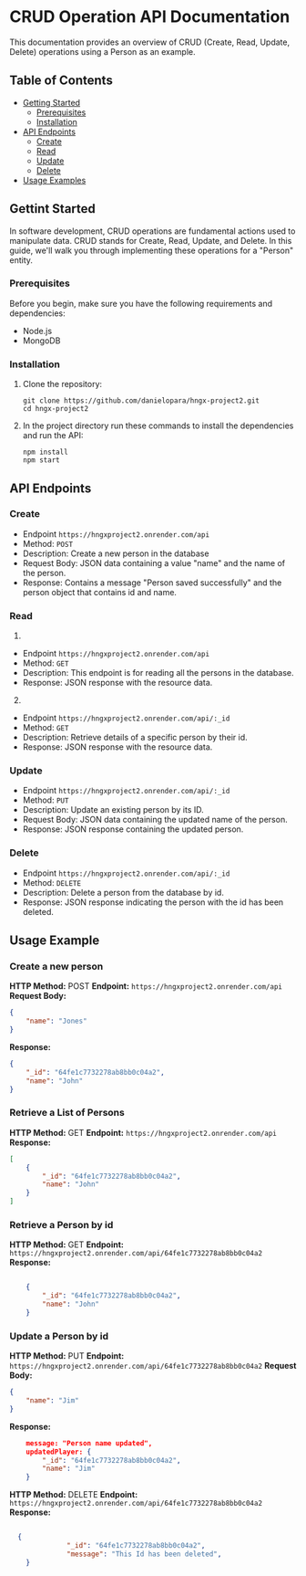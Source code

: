  # CRUD Operation API Documentation

 This documentation provides an overview of CRUD (Create, Read, Update, Delete) operations using a Person as an example.

 ## Table of Contents

- [Getting Started](#getting-started)
  - [Prerequisites](#prerequisites)
  - [Installation](#installation)
- [API Endpoints](#api-endpoints)
  - [Create](#create)
  - [Read](#read)
  - [Update](#update)
  - [Delete](#delete)
- [Usage Examples](#usage-examples)

## Gettint Started

In software development, CRUD operations are fundamental actions used to manipulate data. CRUD stands for Create, Read, Update, and Delete. In this guide, we'll walk you through implementing these operations for a "Person" entity.

### Prerequisites

Before you begin, make sure you have the following requirements and dependencies: 
- Node.js
- MongoDB

### Installation

1. Clone the repository: 
    ```shell
    git clone https://github.com/danielopara/hngx-project2.git
    cd hngx-project2
    ```
2. In the project directory run these commands to install the dependencies and run the API:
    ```shell
    npm install
    npm start
    ```

## API Endpoints

### Create
- Endpoint `https://hngxproject2.onrender.com/api`
- Method: `POST`
- Description: Create a new person in the database
- Request Body: JSON data containing a value "name" and the name of the person.
- Response: Contains a message "Person saved successfully" and the person object that contains id and name.

### Read

1. 
- Endpoint `https://hngxproject2.onrender.com/api`
- Method: `GET`
- Description: This endpoint is for reading all the persons in the database.
- Response: JSON response with the resource data.

2. 
- Endpoint `https://hngxproject2.onrender.com/api/:_id`
- Method: `GET`
- Description: Retrieve details of a specific person by their id.
- Response: JSON response with the resource data.

### Update

- Endpoint `https://hngxproject2.onrender.com/api/:_id`
- Method: `PUT`
- Description: Update an existing person by its ID.
- Request Body: JSON data containing the updated name of the person.
- Response: JSON response containing the updated person.

### Delete

- Endpoint `https://hngxproject2.onrender.com/api/:_id`
- Method: `DELETE`
- Description: Delete a person from the database by id.
- Response: JSON response indicating the person with the id has been deleted.

## Usage Example

### Create a new person

**HTTP Method:** POST
**Endpoint:** `https://hngxproject2.onrender.com/api`
**Request Body:**
```json
{
    "name": "Jones"
}
```
**Response:**
```json
{
    "_id": "64fe1c7732278ab8bb0c04a2",
    "name": "John"
}

```

### Retrieve a List of Persons

**HTTP Method:** GET
**Endpoint:** `https://hngxproject2.onrender.com/api`
**Response:**

```json
[
    {
        "_id": "64fe1c7732278ab8bb0c04a2",
        "name": "John"
    }
]
```

### Retrieve a Person by id

**HTTP Method:** GET
**Endpoint:** `https://hngxproject2.onrender.com/api/64fe1c7732278ab8bb0c04a2`
**Response:**
```json

    {
        "_id": "64fe1c7732278ab8bb0c04a2",
        "name": "John"
    }

```

### Update a Person by id

**HTTP Method:** PUT
**Endpoint:** `https://hngxproject2.onrender.com/api/64fe1c7732278ab8bb0c04a2`
**Request Body:**
```json
{
    "name": "Jim"
}
```
**Response:**
```json
    message: "Person name updated",
    updatedPlayer: {
        "_id": "64fe1c7732278ab8bb0c04a2",
        "name": "Jim"
    }

```

**HTTP Method:** DELETE
**Endpoint:** `https://hngxproject2.onrender.com/api/64fe1c7732278ab8bb0c04a2`
**Response:**
```json

  {
              "_id": "64fe1c7732278ab8bb0c04a2",
              "message": "This Id has been deleted",
    }

```